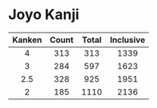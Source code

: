 
# Joyo Kanji

| Kanken | Count | Total | Inclusive |
| :----: | :---: | :---: | :-------: |
|   4    |  313  |  313  |   1339    |
|   3    |  284  |  597  |   1623    |
|  2.5   |  328  |  925  |   1951    |
|   2    |  185  | 1110  |   2136    |
